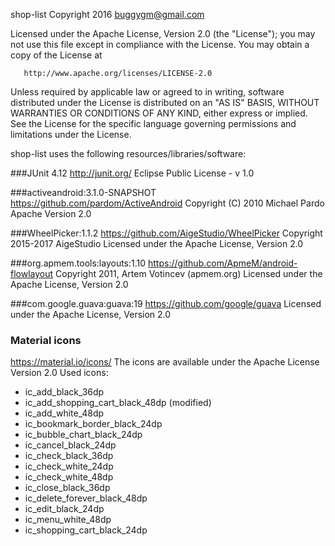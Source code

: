 shop-list
   Copyright 2016 buggygm@gmail.com

   Licensed under the Apache License, Version 2.0 (the "License");
   you may not use this file except in compliance with the License.
   You may obtain a copy of the License at

       http://www.apache.org/licenses/LICENSE-2.0

   Unless required by applicable law or agreed to in writing, software
   distributed under the License is distributed on an "AS IS" BASIS,
   WITHOUT WARRANTIES OR CONDITIONS OF ANY KIND, either express or implied.
   See the License for the specific language governing permissions and
   limitations under the License.


shop-list uses the following resources/libraries/software:

###JUnit 4.12
http://junit.org/
Eclipse Public License - v 1.0

###activeandroid:3.1.0-SNAPSHOT
https://github.com/pardom/ActiveAndroid
Copyright (C) 2010 Michael Pardo
Apache Version 2.0

###WheelPicker:1.1.2
https://github.com/AigeStudio/WheelPicker
Copyright 2015-2017 AigeStudio
Licensed under the Apache License, Version 2.0

###org.apmem.tools:layouts:1.10
https://github.com/ApmeM/android-flowlayout
Copyright 2011, Artem Votincev (apmem.org)
Licensed under the Apache License, Version 2.0

###com.google.guava:guava:19
https://github.com/google/guava
Licensed under the Apache License, Version 2.0 

### Material icons
https://material.io/icons/
The icons are available under the Apache License Version 2.0
Used icons:
* ic_add_black_36dp
* ic_add_shopping_cart_black_48dp (modified)
* ic_add_white_48dp
* ic_bookmark_border_black_24dp
* ic_bubble_chart_black_24dp
* ic_cancel_black_24dp
* ic_check_black_36dp
* ic_check_white_24dp
* ic_check_white_48dp
* ic_close_black_36dp
* ic_delete_forever_black_48dp
* ic_edit_black_24dp
* ic_menu_white_48dp
* ic_shopping_cart_black_24dp
